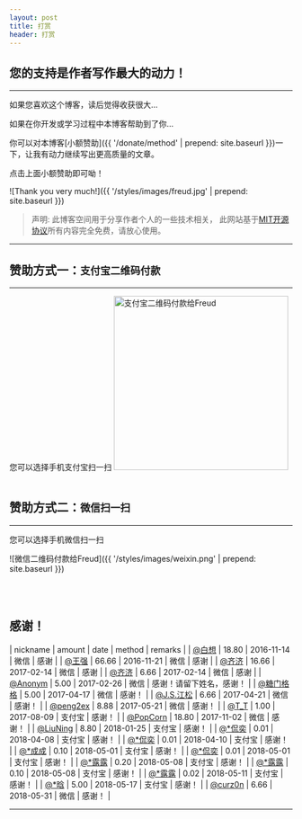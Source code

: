 ```yaml
---
layout: post
title: 打赏
header: 打赏
---
```


您的支持是作者写作最大的动力！
------------------------------
<hr>

如果您喜欢这个博客，读后觉得收获很大...

如果在你开发或学习过程中本博客帮助到了你...

你可以对本博客[小额赞助]({{ '/donate/method' | prepend: site.baseurl }})一下，让我有动力继续写出更高质量的文章。

点击上面小额赞助即可呦！
<br>

![Thank you very much!]({{ '/styles/images/freud.jpg' | prepend: site.baseurl }})
<br>

>声明: 此博客空间用于分享作者个人的一些技术相关， 此网站基于[MIT开源协议](https://github.com/luoyan35714/LessOrMore/blob/master/LICENSE)所有内容完全免费，请放心使用。

<hr>

赞助方式一：`支付宝二维码付款`
------------------------------

<hr>
您可以选择手机支付宝扫一扫

<img src="{{ '/styles/images/zhifubao.PNG' | prepend: site.baseurl }}" alt="支付宝二维码付款给Freud" width="310" />

<br>
<br>

赞助方式二：`微信扫一扫`
------------------------------

<hr>
您可以选择手机微信扫一扫

![微信二维码付款给Freud]({{ '/styles/images/weixin.png' | prepend: site.baseurl }})

<br>
<br>

感谢！
------------------------------

| nickname									| amount	| date       | method 	| remarks                    |
| [@白想](https://github.com/baixiaoustc)	| 18.80 	| 2016-11-14 | 微信 		| 感谢	                     |
| [@王强](https://github.com/ecowang)		| 66.66 	| 2016-11-21 | 微信 		| 感谢                       |
| [@齐济](#)									| 16.66 	| 2017-02-14 | 微信 		| 感谢                       |
| [@齐济](#)									| 6.66 		| 2017-02-14 | 微信 		| 感谢                       |
| [@Anonym](#)								| 5.00 		| 2017-02-26 | 微信 		| 感谢！请留下姓名，感谢！   |
| [@糖门格格](#)								| 5.00 		| 2017-04-17 | 微信 		| 感谢！ 					 |
| [@J.S.江松](#)								| 6.66 		| 2017-04-21 | 微信 		| 感谢！ 				  	 |
| [@peng2ex](https://github.com/peng2ex)	| 8.88 		| 2017-05-21 | 微信 		| 感谢！ 				  	 |
| [@T_T](#)									| 1.00 		| 2017-08-09 | 支付宝 	| 感谢！ 				  	 |
| [@PopCorn](#)								| 18.80 	| 2017-11-02 | 微信 		| 感谢！ 				  	 |
| [@LiuNing](#)								| 8.80 		| 2018-01-25 | 支付宝 	| 感谢！ 				  	 |
| [@*侃奕](#)								| 0.01 		| 2018-04-08 | 支付宝 	| 感谢！ 				  	 |
| [@*侃奕](#)								| 0.01 		| 2018-04-10 | 支付宝 	| 感谢！ 				  	 |
| [@*成成](#)								| 0.10 		| 2018-05-01 | 支付宝 	| 感谢！ 				  	 |
| [@*侃奕](#)								| 0.01 		| 2018-05-01 | 支付宝 	| 感谢！ 				  	 |
| [@*露露](#)								| 0.20 		| 2018-05-08 | 支付宝 	| 感谢！ 				  	 |
| [@*露露](#)								| 0.10 		| 2018-05-08 | 支付宝 	| 感谢！ 				  	 |
| [@*露露](#)								| 0.02 		| 2018-05-11 | 支付宝 	| 感谢！ 				  	 |
| [@*晗](#)									| 5.00 		| 2018-05-17 | 支付宝 	| 感谢！ 				  	 |
| [@curz0n](https://curz0n.github.io/)		| 6.66 		| 2018-05-31 | 微信 		| 感谢！ 				  	 |



<hr>

